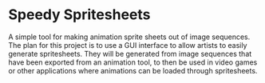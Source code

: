 # Speedy Spritesheets

A simple tool for making animation sprite sheets out of image sequences.
The plan for this project is to use a GUI interface to allow artists to easily generate spritesheets. They will be generated from image sequences that have been exported from an animation tool, to then be used in video games or other applications where animations can be loaded through spritesheets.
